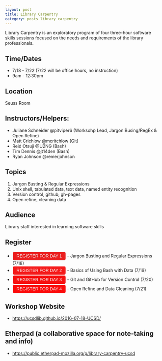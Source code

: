 ```yaml
---
layout: post
title: Library Carpentry
category: posts library carpentry
---
```


Library Carpentry is an exploratory program of four three-hour software skills sessions focused on the needs and requirements of the library professionals. 

## Time/Dates

* 7/18 - 7/22 (7/22 will be office hours, no instruction)
* 9am - 12:30pm

## Location

Seuss Room

## Instructors/Helpers:  

* Juliane Schneider @pitviper6 (Worksohp Lead, Jargon Busing/RegEx & Open Refine)
* Matt Crichlow @mcritchlow (Git) 
* Reid Otsuji @U2NG (Bash)
* Tim Dennis @jt14den (Bash)
* Ryan Johnson @remerjohnson

## Topics 

1. Jargon Busting & Regular Expressions
2. Unix shell, tabulated data, text data, named entity recognition
3. Version control, github, gh-pages
4. Open refine, cleaning data

## Audience 

Library staff interested in learning software skills

## Register 
<ul>
<li>
<style type="text/css">
.e2614294 { background-color:#EB1D1D; border:1px solid #EB1D1D; color: #F2FCFC!important; -moz-box-shadow:inset 0px 1px 0px 0px #ffffff; -webkit-box-shadow:inset 0px 1px 0px 0px #ffffff; box-shadow:inset 0px 1px 0px 0px #ffffff;font-size: 14px; font-family: arial; padding:6px 12px; display:inline-block;text-decoration:none; -moz-border-radius:6px; -webkit-border-radius:6px; border-radius:6px; border-color: #F2FCFC; } .e2614294:hover { background-color:#F2FCFC; color: #EB1D1D!important; }</style><a href="http://ucsd.libcal.com/event/2614294" class="e2614294">REGISTER FOR DAY 1</a> - Jargon Busting and Regular Expressions (7/18)
</li>
<li>
<style type="text/css">
.e2614295 { background-color:#F51818; border:1px solid #F51818; color: #FAF2F2!important; -moz-box-shadow:inset 0px 1px 0px 0px #ffffff; -webkit-box-shadow:inset 0px 1px 0px 0px #ffffff; box-shadow:inset 0px 1px 0px 0px #ffffff;font-size: 14px; font-family: arial; padding:6px 12px; display:inline-block;text-decoration:none; -moz-border-radius:6px; -webkit-border-radius:6px; border-radius:6px; border-color: #FAF2F2; } .e2614295:hover { background-color:#FAF2F2; color: #F51818!important; }</style><a href="http://ucsd.libcal.com/event/2614295" class="e2614295">REGISTER FOR DAY 2</a> - Basics of Using Bash with Data (7/19)
</li>
<li>
<style type="text/css">
.e2614296 { background-color:#F70F0F; border:1px solid #F70F0F; color: #F7F4F4!important; -moz-box-shadow:inset 0px 1px 0px 0px #ffffff; -webkit-box-shadow:inset 0px 1px 0px 0px #ffffff; box-shadow:inset 0px 1px 0px 0px #ffffff;font-size: 14px; font-family: arial; padding:6px 12px; display:inline-block;text-decoration:none; -moz-border-radius:6px; -webkit-border-radius:6px; border-radius:6px; border-color: #F7F4F4; } .e2614296:hover { background-color:#F7F4F4; color: #F70F0F!important; }</style><a href="http://ucsd.libcal.com/event/2614296" class="e2614296">REGISTER FOR DAY 3</a> - Git and GitHub for Version Control (7/20)
</li>
<li>
<style type="text/css">
.e2614297 { background-color:#FC0A0A; border:1px solid #FC0A0A; color: #F7EAEA!important; -moz-box-shadow:inset 0px 1px 0px 0px #ffffff; -webkit-box-shadow:inset 0px 1px 0px 0px #ffffff; box-shadow:inset 0px 1px 0px 0px #ffffff;font-size: 14px; font-family: arial; padding:6px 12px; display:inline-block;text-decoration:none; -moz-border-radius:6px; -webkit-border-radius:6px; border-radius:6px; border-color: #F7EAEA; } .e2614297:hover { background-color:#F7EAEA; color: #FC0A0A!important; }</style><a href="http://ucsd.libcal.com/event/2614297" class="e2614297">REGISTER FOR DAY 4</a> - Open Refine and Data Cleaning (7/21)
</li>
</ul>

## Workshop Website

* <https://ucsdlib.github.io/2016-07-18-UCSD/>

## Etherpad (a collaborative space for note-taking and info)
*  <https://public.etherpad-mozilla.org/p/library-carpentry-ucsd>


